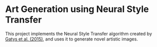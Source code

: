 # Art Generation using Neural Style Transfer
This project implements the Neural Style Transfer algorithm created by  [Gatys et al. (2015)](https://arxiv.org/abs/1508.06576), and uses it to generate novel artistic images.
